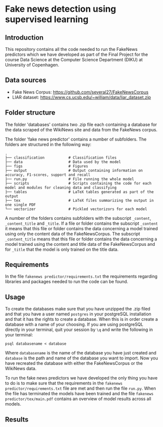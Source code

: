 # Fake news detection using supervised learning
## Introduction 
This repository contains all the code needed to run the FakeNews predictors which we have developed as part of the Final Project for the course Data Science at the Computer Science Department (DIKU) at University of Copenhagen. 
## Data sources 
* Fake News Corpus: https://github.com/several27/FakeNewsCorpus
* LIAR dataset: https://www.cs.ucsb.edu/~william/data/liar_dataset.zip

## Folder structure 
The folder 'databases' contains two .zip file each containing a database for the data scraped of the WikiNews site and data from the FakeNews corpus. 

The folder 'fake news predictor' contains a number of subfolders. The folders are structured in the following way: 

    .
    ├── classification           # Classification files          
    ├── data                     # Data used by the model 
    ├── figs                     # Figures 
    ├── output                   # Output containing information on accuracy, F1-scores, support and recall 
    ├── run.py                   # File running the whole model 
    ├── scripts                  # Scripts containing the code for each model and modules for cleaning data and classifying
    ├── tables                   # LaTeX tables generated as part of the output
    ├── tex                      # LaTeX files summarizing the output in one single PDF 
    └── vectorizer               # Pickled vectorizors for each model 

A number of the folders contains subfolders with the subscript `_content`, `_content_title` and `_title`. If a file or folder contains the subscript `_content` it means that this file or folder contains the data concerning a model trained using only the content data of the FakeNewsCorpus. The subscript `_content_title` means that this file or folder contains the data concerning a model trained using the content and title data of the FakeNewsCorpus and for `_title` that the model is only trained on the title data. 
## Requirements 
In the file `fakenews predictor/requirements.txt` the requirements regarding libraries and packages needed to run the code can be found. 
## Usage
To create the databases make sure that you have unzipped the .zip filed and that you have a user named `postgres` in your postgreSQL installation and that it has the rights to create a database. When this is in order create a database with a name of your choosing. If you are using postgreSQL directly in your terminal, quit your session by `\q` and write the following in your terminal: 

```psql databasename < database```

Where `databasename` is the name of the database you have just created and `database` is the path and name of the database you want to import. Now you have recreated the database with either the FakeNewsCorpus or the WikiNews data. 

To run the fake news predictors we have developed the only thing you have to do is to make sure that the requirements in the `fakenews predictor/requirements.txt` file are met and then run the file `run.py`. When the file has terminated the models have been trained and the file `fakenews predictor/tex/main.pdf` contains an overview of model results across all models. 

## Results 

